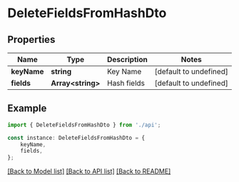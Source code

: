 # DeleteFieldsFromHashDto


## Properties

Name | Type | Description | Notes
------------ | ------------- | ------------- | -------------
**keyName** | **string** | Key Name | [default to undefined]
**fields** | **Array&lt;string&gt;** | Hash fields | [default to undefined]

## Example

```typescript
import { DeleteFieldsFromHashDto } from './api';

const instance: DeleteFieldsFromHashDto = {
    keyName,
    fields,
};
```

[[Back to Model list]](../README.md#documentation-for-models) [[Back to API list]](../README.md#documentation-for-api-endpoints) [[Back to README]](../README.md)
